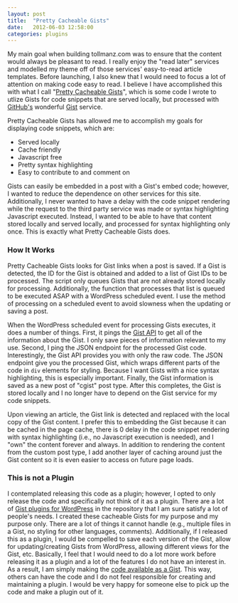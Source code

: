 ```yaml
---
layout: post
title:  "Pretty Cacheable Gists"
date:   2012-06-03 12:58:00
categories: plugins
---
```


My main goal when building tollmanz.com was to ensure that the content would always be pleasant to read. I really enjoy the "read later" services and modelled my theme off of those services' easy-to-read article templates. Before launching, I also knew that I would need to focus a lot of attention on making code easy to read. I believe I have accomplished this with what I call "[Pretty Cacheable Gists](https://gist.github.com/2864688 "Source code for Pretty Cacheable Gists")", which is some code I wrote to utlize Gists for code snippets that are served locally, but processed with [GitHub's](http://github.com "GitHub") wonderful [Gist](http://gist.github.com "Gist") service.

Pretty Cacheable Gists has allowed me to accomplish my goals for displaying code snippets, which are:

*   Served locally
*   Cache friendly
*   Javascript free
*   Pretty syntax highlighting
*   Easy to contribute to and comment on

Gists can easily be embedded in a post with a Gist's embed code; however, I wanted to reduce the dependence on other services for this site. Additionally, I never wanted to have a delay with the code snippet rendering while the request to the third party service was made or syntax highlighting Javascript executed. Instead, I wanted to be able to have that content stored locally and served locally, and processed for syntax highlighting only once. This is exactly what Pretty Cacheable Gists does.

### How It Works

Pretty Cacheable Gists looks for Gist links when a post is saved. If a Gist is detected, the ID for the Gist is obtained and added to a list of Gist IDs to be processed. The script only queues Gists that are not already stored locally for processing. Additionally, the function that processes that list is queued to be executed ASAP with a WordPress scheduled event. I use the method of processing on a scheduled event to avoid slowness when the updating or saving a post. 

When the WordPress scheduled event for processing Gists executes, it does a number of things. First, it pings the [Gist API](http://develop.github.com/p/gist.html "GitHub Develop") to get all of the information about the Gist. I only save pieces of information relevant to my use. Second, I ping the JSON endpoint for the processed Gist code. Interestingly, the Gist API provides you with only the raw code. The JSON endpoint give you the processed Gist, which wraps different parts of the code in `div` elements for styling. Because I want Gists with a nice syntax highlighting, this is especially important. Finally, the Gist information is saved as a new post of "cgist" post type. After this completes, the Gist is stored locally and I no longer have to depend on the Gist service for my code snippets.

Upon viewing an article, the Gist link is detected and replaced with the local copy of the Gist content. I prefer this to embedding the Gist because it can be cached in the page cache, there is 0 delay in the code snippet rendering with syntax highlighting (i.e., no Javascript execution is needed), and I "own" the content forever and always. In addition to rendering the content from the custom post type, I add another layer of caching around just the Gist content so it is even easier to access on future page loads. 

### This is not a Plugin

I contemplated releasing this code as a plugin; however, I opted to only release the code and specifically not think of it as a plugin. There are a lot of [Gist plugins for WordPress](http://wordpress.org/extend/plugins/search.php?q=gist "Gist Plugins") in the repository that I am sure satisfy a lot of people's needs. I created these cacheable Gists for my purpose and my purpose only. There are a lot of things it cannot handle (e.g., multiple files in a Gist, no styling for other languages, comments). Additionally, if I released this as a plugin, I would be compelled to save each version of the Gist, allow for updating/creating Gists from WordPress, allowing different views for the Gist, etc. Basically, I feel that I would need to do a lot more work before releasing it as a plugin and a lot of the features I do not have an interest in. As a result, I am simply making the [code available as a Gist](https://gist.github.com/2864688 "Source code for Pretty Cacheable Gists"). This way, others can have the code and I do not feel responsible for creating and maintaining a plugin. I would be very happy for someone else to pick up the code and make a plugin out of it.